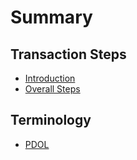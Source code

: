 # Summary

## Transaction Steps

* [Introduction](README.md)
* [Overall Steps](overall-steps.md)

## Terminology

* [PDOL](pdol.md)

